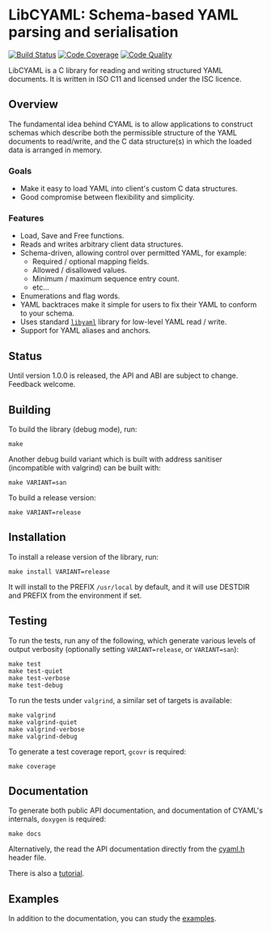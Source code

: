 LibCYAML: Schema-based YAML parsing and serialisation
=====================================================

[![Build Status](https://github.com/tlsa/libcyaml/workflows/CI/badge.svg)](https://github.com/tlsa/libcyaml/actions) [![Code Coverage](https://codecov.io/gh/tlsa/libcyaml/branch/master/graph/badge.svg)](https://codecov.io/gh/tlsa/libcyaml) [![Code Quality](https://img.shields.io/lgtm/grade/cpp/g/tlsa/libcyaml.svg?logo=lgtm&logoWidth=18)](https://lgtm.com/projects/g/tlsa/libcyaml/alerts/)

LibCYAML is a C library for reading and writing structured YAML documents.
It is written in ISO C11 and licensed under the ISC licence.

Overview
--------

The fundamental idea behind CYAML is to allow applications to construct
schemas which describe both the permissible structure of the YAML documents
to read/write, and the C data structure(s) in which the loaded data is
arranged in memory.

### Goals

* Make it easy to load YAML into client's custom C data structures.
* Good compromise between flexibility and simplicity.

### Features

* Load, Save and Free functions.
* Reads and writes arbitrary client data structures.
* Schema-driven, allowing control over permitted YAML, for example:
    - Required / optional mapping fields.
    - Allowed / disallowed values.
    - Minimum / maximum sequence entry count.
    - etc...
* Enumerations and flag words.
* YAML backtraces make it simple for users to fix their YAML to
  conform to your schema.
* Uses standard [`libyaml`](https://github.com/yaml/libyaml) library for
  low-level YAML read / write.
* Support for YAML aliases and anchors.

Status
------

Until version 1.0.0 is released, the API and ABI are subject to change.
Feedback welcome.

Building
--------

To build the library (debug mode), run:

    make

Another debug build variant which is built with address sanitiser (incompatible
with valgrind) can be built with:

    make VARIANT=san

To build a release version:

    make VARIANT=release

Installation
------------

To install a release version of the library, run:

    make install VARIANT=release

It will install to the PREFIX `/usr/local` by default, and it will use
DESTDIR and PREFIX from the environment if set.

Testing
-------

To run the tests, run any of the following, which generate various
levels of output verbosity (optionally setting `VARIANT=release`, or
`VARIANT=san`):

    make test
    make test-quiet
    make test-verbose
    make test-debug

To run the tests under `valgrind`, a similar set of targets is available:

    make valgrind
    make valgrind-quiet
    make valgrind-verbose
    make valgrind-debug

To generate a test coverage report, `gcovr` is required:

    make coverage

Documentation
-------------

To generate both public API documentation, and documentation of CYAML's
internals, `doxygen` is required:

    make docs

Alternatively, the read the API documentation directly from the
[cyaml.h](https://github.com/tlsa/libcyaml/blob/master/include/cyaml/cyaml.h)
header file.

There is also a [tutorial](docs/guide.md).

Examples
--------

In addition to the documentation, you can study the [examples](examples/).
